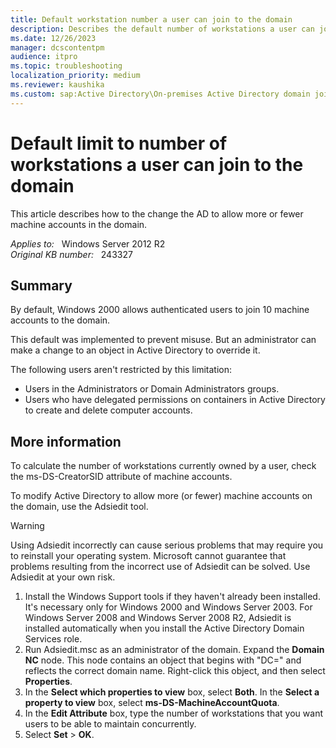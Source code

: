```yaml
---
title: Default workstation number a user can join to the domain
description: Describes the default number of workstations a user can join to the domain and how to the change the AD to allow more or fewer machine accounts in the domain.
ms.date: 12/26/2023
manager: dcscontentpm
audience: itpro
ms.topic: troubleshooting
localization_priority: medium
ms.reviewer: kaushika
ms.custom: sap:Active Directory\On-premises Active Directory domain join, csstroubleshoot
---
```

# Default limit to number of workstations a user can join to the domain

This article describes how to the change the AD to allow more or fewer machine accounts in the domain.

_Applies to:_ &nbsp; Windows Server 2012 R2  
_Original KB number:_ &nbsp; 243327

## Summary

By default, Windows 2000 allows authenticated users to join 10 machine accounts to the domain.

This default was implemented to prevent misuse. But an administrator can make a change to an object in Active Directory to override it.

The following users aren't restricted by this limitation:

- Users in the Administrators or Domain Administrators groups.
- Users who have delegated permissions on containers in Active Directory to create and delete computer accounts.

## More information

To calculate the number of workstations currently owned by a user, check the ms-DS-CreatorSID attribute of machine accounts.

To modify Active Directory to allow more (or fewer) machine accounts on the domain, use the Adsiedit tool.

> [!WARNING]
> Using Adsiedit incorrectly can cause serious problems that may require you to reinstall your operating system. Microsoft cannot guarantee that problems resulting from the incorrect use of Adsiedit can be solved. Use Adsiedit at your own risk.

1. Install the Windows Support tools if they haven't already been installed. It's necessary only for Windows 2000 and Windows Server 2003. For Windows Server 2008 and Windows Server 2008 R2, Adsiedit is installed automatically when you install the Active Directory Domain Services role.
2. Run Adsiedit.msc as an administrator of the domain. Expand the **Domain NC** node. This node contains an object that begins with "DC=" and reflects the correct domain name. Right-click this object, and then select **Properties**.
3. In the **Select which properties to view** box, select **Both**. In the **Select a property to view** box, select **ms-DS-MachineAccountQuota**.
4. In the **Edit Attribute** box, type the number of workstations that you want users to be able to maintain concurrently.
5. Select **Set** > **OK**.
